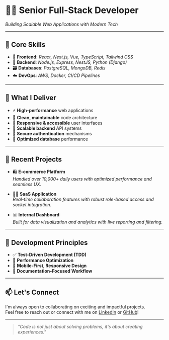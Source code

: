 # 👨‍💻 Senior Full-Stack Developer  
_Building Scalable Web Applications with Modern Tech_

---

## 🧰 **Core Skills**

- 🎨 **Frontend**: _React, Next.js, Vue, TypeScript, Tailwind CSS_  
- 🧠 **Backend**: _Node.js, Express, NestJS, Python (Django)_  
- 🗃️ **Databases**: _PostgreSQL, MongoDB, Redis_  
- ☁️ **DevOps**: _AWS, Docker, CI/CD Pipelines_  

---

## 🚀 **What I Deliver**

- ⚡ **High-performance** web applications  
- 🧼 **Clean, maintainable** code architecture  
- 📱 **Responsive & accessible** user interfaces  
- 🔗 **Scalable backend** API systems  
- 🔐 **Secure authentication** mechanisms  
- 🧠 **Optimized database** performance  

---

## 📌 **Recent Projects**

- 🛍️ **E-commerce Platform**  
  _Handled over 10,000+ daily users with optimized performance and seamless UX._

- 🧑‍💼 **SaaS Application**  
  _Real-time collaboration features with robust role-based access and socket integration._

- 📊 **Internal Dashboard**  
  _Built for data visualization and analytics with live reporting and filtering._

---

## 🧭 **Development Principles**

- ✅ **Test-Driven Development (TDD)**  
- 🚀 **Performance Optimization**  
- 📱 **Mobile-First, Responsive Design**  
- 📝 **Documentation-Focused Workflow**  

---

## 📫 **Let's Connect**

I'm always open to collaborating on exciting and impactful projects.  
Feel free to reach out or connect with me on [LinkedIn](#) or [GitHub](#)!

---

> _"Code is not just about solving problems, it's about creating experiences."_  

